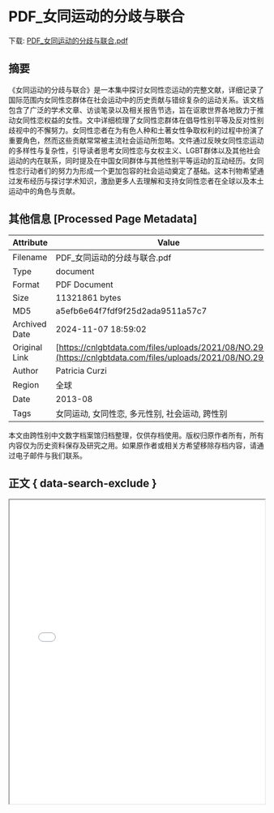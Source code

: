 # PDF_女同运动的分歧与联合

<!-- tcd_download_link -->
下载: <a href="PDF_女同运动的分歧与联合.pdf" download>PDF_女同运动的分歧与联合.pdf</a>
<!-- tcd_download_link_end -->

## 摘要

<!-- tcd_abstract -->
《女同运动的分歧与联合》是一本集中探讨女同性恋运动的完整文献，详细记录了国际范围内女同性恋群体在社会运动中的历史贡献与错综复杂的运动关系。该文档包含了广泛的学术文章、访谈笔录以及相关报告节选，旨在讴歌世界各地致力于推动女同性恋权益的女性。文中详细梳理了女同性恋群体在倡导性别平等及反对性别歧视中的不懈努力。女同性恋者在为有色人种和土著女性争取权利的过程中扮演了重要角色，然而这些贡献常常被主流社会运动所忽略。文件通过反映女同性恋运动的多样性与复杂性，引导读者思考女同性恋与女权主义、LGBT群体以及其他社会运动的内在联系，同时提及在中国女同群体与其他性别平等运动的互动经历。女同性恋行动者们的努力为形成一个更加包容的社会运动奠定了基础。这本刊物希望通过发布经历与探讨学术知识，激励更多人去理解和支持女同性恋者在全球以及本土运动中的角色与贡献。

<!-- tcd_abstract_end -->

## 其他信息 [Processed Page Metadata]

| Attribute       | Value                                  |
|-----------------|----------------------------------------|
| Filename        | PDF_女同运动的分歧与联合.pdf                             |
| Type            | document                                 |
| Format          | PDF Document                               |
| Size            | 11321861 bytes                           |
| MD5             | a5efb6e64f7fdf9f25d2ada9511a57c7                                  |
| Archived Date   | 2024-11-07 18:59:02                             |
| Original Link   | [https://cnlgbtdata.com/files/uploads/2021/08/NO.29.pdf](https://cnlgbtdata.com/files/uploads/2021/08/NO.29.pdf)                         |
| Author          | Patricia Curzi                               |
| Region          | 全球                               |
| Date            | 2013-08                                 |
| Tags            | 女同运动, 女同性恋, 多元性别, 社会运动, 跨性别                                 |

本文由跨性别中文数字档案馆归档整理，仅供存档使用。版权归原作者所有，所有内容仅为历史资料保存及研究之用。如果原作者或相关方希望移除存档内容，请通过电子邮件与我们联系。

## 正文 { data-search-exclude }

<!-- tcd_main_text -->
<iframe src="../PDF_女同运动的分歧与联合.pdf" width="100%" height="600px">
    <p>无法显示PDF，请下载查看。</p>
</iframe>
<!-- tcd_main_text_end -->

